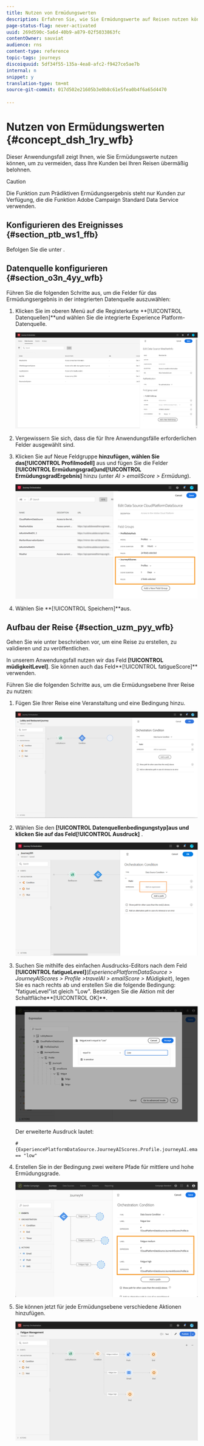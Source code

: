 ```yaml
---
title: Nutzen von Ermüdungswerten
description: Erfahren Sie, wie Sie Ermüdungswerte auf Reisen nutzen können
page-status-flag: never-activated
uuid: 269d590c-5a6d-40b9-a879-02f5033863fc
contentOwner: sauviat
audience: rns
content-type: reference
topic-tags: journeys
discoiquuid: 5df34f55-135a-4ea8-afc2-f9427ce5ae7b
internal: n
snippet: y
translation-type: tm+mt
source-git-commit: 017d502e21605b3e0b8c61e5fea0b4f6a65d4470

---
```



# Nutzen von Ermüdungswerten {#concept_dsh_1ry_wfb}

Dieser Anwendungsfall zeigt Ihnen, wie Sie Ermüdungswerte nutzen können, um zu vermeiden, dass Ihre Kunden bei Ihren Reisen übermäßig belohnen.

>[!CAUTION]
>
>Die Funktion zum Prädiktiven Ermüdungsergebnis steht nur Kunden zur Verfügung, die die Funktion Adobe Campaign Standard Data Service verwenden.

## Konfigurieren des Ereignisses {#section_ptb_ws1_ffb}

Befolgen Sie die unter [](../event/about-events.md).

## Datenquelle konfigurieren {#section_o3n_4yy_wfb}

Führen Sie die folgenden Schritte aus, um die Felder für das Ermüdungsergebnis in der integrierten Datenquelle auszuwählen:

1. Klicken Sie im oberen Menü auf die Registerkarte **[!UICONTROL Datenquellen]**und wählen Sie die integrierte Experience Platform-Datenquelle.

   ![](../assets/journey23.png)

1. Vergewissern Sie sich, dass die für Ihre Anwendungsfälle erforderlichen Felder ausgewählt sind.
1. Klicken Sie auf Neue Feldgruppe ****hinzufügen, wählen Sie das**[!UICONTROL  Profilmodell]** aus und fügen Sie die Felder **[!UICONTROL Ermüdungsgrad]**und**[!UICONTROL  ErmüdungsgradErgebnis]** hinzu (unter _AI > emailScore > Ermüdung_).

   ![](../assets/journeyuc3_1.png)

1. Wählen Sie **[!UICONTROL Speichern]**aus.

## Aufbau der Reise {#section_uzm_pyy_wfb}

Gehen Sie wie unter [](../building-journeys/journey.md)beschrieben vor, um eine Reise zu erstellen, zu validieren und zu veröffentlichen.

In unserem Anwendungsfall nutzen wir das Feld **[!UICONTROL müdigkeitLevel]**. Sie können auch das Feld**[!UICONTROL  fatigueScore]** verwenden.

Führen Sie die folgenden Schritte aus, um die Ermüdungsebene Ihrer Reise zu nutzen:

1. Fügen Sie Ihrer Reise eine Veranstaltung und eine Bedingung hinzu.

   ![](../assets/journeyuc2_14.png)

1. Wählen Sie den **[!UICONTROL Datenquellenbedingungstyp]**aus und klicken Sie auf das Feld**[!UICONTROL  Ausdruck]** .

   ![](../assets/journeyuc3_2.png)

1. Suchen Sie mithilfe des einfachen Ausdrucks-Editors nach dem Feld **[!UICONTROL fatigueLevel]**(_ExperiencePlatformDataSource > JourneyAIScores > Profile >travelAI > emailScore > Müdigkeit_), legen Sie es nach rechts ab und erstellen Sie die folgende Bedingung: &quot;fatigueLevel&quot;ist gleich &quot;Low&quot;. Bestätigen Sie die Aktion mit der Schaltfläche**[!UICONTROL  OK]**.

   ![](../assets/journeyuc3_3.png)

   Der erweiterte Ausdruck lautet:

   ```
   #{ExperiencePlatformDataSource.JourneyAIScores.Profile.journeyAI.emailScore.fatigue.fatigueLevel} == "low"
   ```

1. Erstellen Sie in der Bedingung zwei weitere Pfade für mittlere und hohe Ermüdungsgrade.

   ![](../assets/journeyuc3_4.png)

1. Sie können jetzt für jede Ermüdungsebene verschiedene Aktionen hinzufügen.

   ![](../assets/journeyuc3_5.png)
